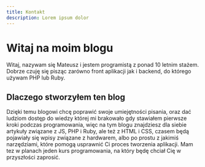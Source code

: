 ```yaml
---
title: Kontakt
description: Lorem ipsum dolor
---
```

# Witaj na moim blogu
Witaj, nazywam się Mateusz i jestem programistą z ponad 10 letnim stażem. Dobrze czuję się pisząc zarówno front aplikacji jak i backend, do którego używam PHP lub Ruby.

## Dlaczego stworzyłem ten blog
Dzięki temu blogowi chcę poprawić swoje umiejętności pisania, oraz dać ludziom dostęp do wiedzy której mi brakowało gdy stawiałem pierwsze kroki podczas programowania, więc na tym blogu znajdziesz dla siebie artykuły związane z JS, PHP i Ruby, ale też z HTML i CSS, czasem będą pojawiały się wpisy związane z hardwarem, albo po prostu z jakimiś narzędziami, które pomogą usprawnić Ci proces tworzenia aplikacji. Mam tez w planach jeden kurs programowania, na który będę chciał Cię w przyszłości zaprosić.


